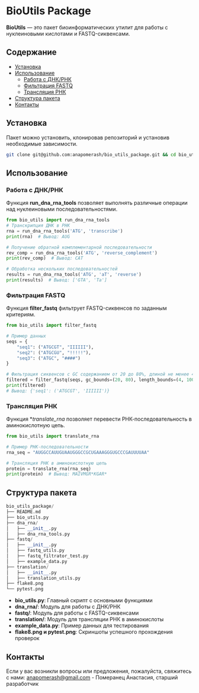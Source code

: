 # BioUtils Package

**BioUtils** — это пакет биоинформатических утилит для работы с нуклеиновыми кислотами и FASTQ-сиквенсами.

## Содержание

- [Установка](#установка)
- [Использование](#использование)
  - [Работа с ДНК/РНК](#работа-с-днк-и-рнк)
  - [Фильтрация FASTQ](#фильтрация-fastq)
  - [Трансляция РНК](#трансляция-рнк)
- [Структура пакета](#структура-пакета)
- [Контакты](#контакты)

## Установка

Пакет можно установить, клонировав репозиторий и установив необходимые зависимости.

```bash
git clone git@github.com:anapomerash/bio_utils_package.git && cd bio_utils_package
```
## Использование

### Работа с ДНК/РНК

Функция **run_dna_rna_tools** позволяет выполнять различные операции над нуклеиновыми последовательностями.

```python
from bio_utils import run_dna_rna_tools
# Транскрипция ДНК в РНК
rna = run_dna_rna_tools('ATG', 'transcribe')
print(rna)  # Вывод: AUG

# Получение обратной комплементарной последовательности
rev_comp = run_dna_rna_tools('ATG', 'reverse_complement')
print(rev_comp)  # Вывод: CAT

# Обработка нескольких последовательностей
results = run_dna_rna_tools('ATG', 'aT', 'reverse')
print(results)  # Вывод: ['GTA', 'Ta']
```

### Фильтрация FASTQ

Функция **filter_fastq** фильтрует FASTQ-сиквенсов по заданным критериям.

```python
from bio_utils import filter_fastq

# Пример данных
seqs = {
    "seq1": ("ATGCGT", "IIIIII"),
    "seq2": ("ATGCGU", "!!!!!"),
    "seq3": ("ATGC", "####")
}

# Фильтрация сиквенсов с GC содержанием от 20 до 80%, длиной не менее 4 и средним качеством >= 30
filtered = filter_fastq(seqs, gc_bounds=(20, 80), length_bounds=(4, 100), quality_threshold=30)
print(filtered)
# Вывод: {'seq1': ('ATGCGT', 'IIIIII')}
```

### Трансляция РНК

Функция **translate_rna* позволяет перевести РНК-последовательность в аминокислотную цепь.

```python
from bio_utils import translate_rna

# Пример РНК-последовательности
rna_seq = "AUGGCCAUUGUAAUGGGCCGCUGAAAGGGUGCCCGAUUUUAA"

# Трансляция РНК в аминокислотную цепь
protein = translate_rna(rna_seq)
print(protein)  # Вывод: MAIVMGR*KGAR*
```

## Структура пакета

```python
bio_utils_package/
├── README.md
├── bio_utils.py
├── dna_rna/
│   ├── __init__.py
│   ├── dna_rna_tools.py
├── fastq/
│   ├── __init__.py
│   ├── fastq_utils.py
│   ├── fastq_filtrator_test.py
│   ├── example_data.py
├── translation/
│   ├── __init__.py
│   ├── translation_utils.py
├── flake8.png
└── pytest.png
```

- **bio_utils.py**: Главный скрипт с основными функциями
- **dna_rna/**: Модуль для работы с ДНК/РНК
- **fastq/**: Модуль для работы с FASTQ-сиквенсами
- **translation/**: Модуль для трансляции РНК в аминокислоты
- **example_data.py**: Пример данных для тестирования
- **flake8.png и pytest.png**: Скриншоты успешного прохождения проверок

## Контакты
Если у вас возникли вопросы или предложения, пожалуйста, свяжитесь с нами:
anapomerash@gmail.com - Померанец Анастасия, старший разработчик

